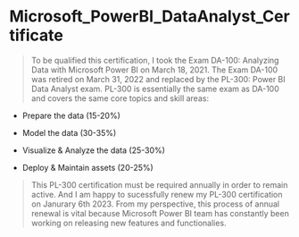 # Microsoft_PowerBI_DataAnalyst_Certificate

> To be qualified this certification, I took the Exam DA-100: Analyzing Data with Microsoft Power BI on March 18, 2021. The Exam DA-100 was retired on March 31, 2022 and replaced by the PL-300: Power BI Data Analyst exam. PL-300 is essentially the same exam as DA-100 and covers the same core topics and skill areas:

- Prepare the data (15-20%)

- Model the data (30-35%)

- Visualize & Analyze the data (25-30%)

- Deploy & Maintain assets (20-25%)

> This PL-300 certification must be required annually in order to remain active. And I am happy to sucessfully renew my PL-300 certification on Janurary 6th 2023. From my perspective, this process of annual renewal is vital because Microsoft Power BI team has constantly been working on releasing new features and functionalies. 



